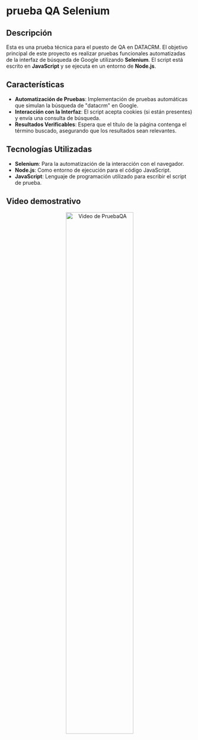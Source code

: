 # prueba QA Selenium

## Descripción
Esta es una prueba técnica para el puesto de QA en DATACRM. El objetivo principal de este proyecto es realizar pruebas funcionales automatizadas de la interfaz de búsqueda de Google utilizando **Selenium**. El script está escrito en **JavaScript** y se ejecuta en un entorno de **Node.js**.

## Características
- **Automatización de Pruebas**: Implementación de pruebas automáticas que simulan la búsqueda de "datacrm" en Google.
- **Interacción con la Interfaz**: El script acepta cookies (si están presentes) y envía una consulta de búsqueda.
- **Resultados Verificables**: Espera que el título de la página contenga el término buscado, asegurando que los resultados sean relevantes.

## Tecnologías Utilizadas
- **Selenium**: Para la automatización de la interacción con el navegador.
- **Node.js**: Como entorno de ejecución para el código JavaScript.
- **JavaScript**: Lenguaje de programación utilizado para escribir el script de prueba.
  
## Video demostrativo
<p align="center">
  <a href="https://www.youtube.com/watch?v=k2SOf9CfcCM" target="_blank">
    <img src="https://img.youtube.com/vi/k2SOf9CfcCM/0.jpg" alt="Video de PruebaQA" style="width: 60%; height: auto;">
  </a>
</p>
